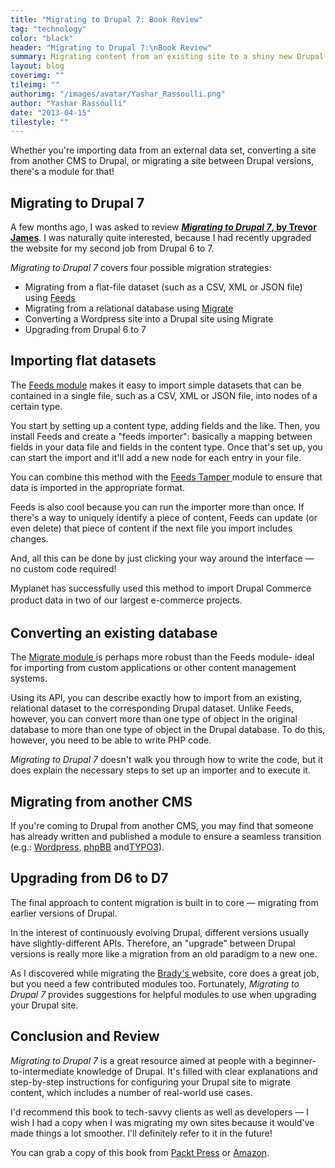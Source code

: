 ```yaml
---
title: "Migrating to Drupal 7: Book Review"
tag: "technology"
color: "black"
header: "Migrating to Drupal 7:\nBook Review"
summary: Migrating content from an existing site to a shiny new Drupal site can seem like a daunting task. Fortunately, the ever-helpful Drupal community has some time-saving solutions: there are a number of modules designed specifically to make content migration automatic, easy and fast.
layout: blog
coverimg: ""
tileimg: ""
authorimg: "/images/avatar/Yashar_Rassoulli.png"
author: "Yashar Rassoulli"
date: "2013-04-15"
tilestyle: ""
---
```


Whether you're importing data from an external data set, converting a site from another CMS to Drupal, or migrating a site between Drupal versions, there's a module for that!

## Migrating to Drupal 7

A few months ago, I was asked to review **[_Migrating to Drupal 7_, by Trevor James](http://www.packtpub.com/migrating-to-drupal-7/book)**. I was naturally quite interested, because I had recently upgraded the website for my second job from Drupal 6 to 7.

_Migrating to Drupal 7_ covers four possible migration strategies:

*   Migrating from a flat-file dataset (such as a CSV, XML or JSON file) using [Feeds](http://drupal.org/project/feeds)
*   Migrating from a relational database using [Migrate](http://drupal.org/project/migrate)
*   Converting a Wordpress site into a Drupal site using Migrate
*   Upgrading from Drupal 6 to 7

## Importing flat datasets

The [Feeds module](http://drupal.org/project/feeds) makes it easy to import simple datasets that can be contained in a single file, such as a CSV, XML or JSON file, into nodes of a certain type.

You start by setting up a content type, adding fields and the like. Then, you install Feeds and create a "feeds importer": basically a mapping between fields in your data file and fields in the content type. Once that's set up, you can start the import and it'll add a new node for each entry in your file.

You can combine this method with the [Feeds Tamper ](http://drupal.org/project/feeds_tamper)module to ensure that data is imported in the appropriate format.

Feeds is also cool because you can run the importer more than once. If there's a way to uniquely identify a piece of content, Feeds can update (or even delete) that piece of content if the next file you import includes changes.

And, all this can be done by just clicking your way around the interface — no custom code required!

Myplanet has successfully used this method to import Drupal Commerce product data in<span style="line-height: 1.538em;"> two of our largest e-commerce projects.</span>

## Converting an existing database

The [Migrate module ](http://drupal.org/project/migrate)is perhaps more robust than the Feeds module- ideal for importing from custom applications or other content management systems.

Using its API, you can describe exactly how to import from an existing, relational dataset to the corresponding Drupal dataset. Unlike Feeds, however, you can convert more than one type of object in the original database to more than one type of object in the Drupal database. To do this, however, you need to be able to write PHP code.

_Migrating to Drupal 7_ doesn't walk you through how to write the code, but it does explain the necessary steps to set up an importer and to execute it. 

## Migrating from another CMS

If you're coming to Drupal from another CMS, you may find that someone has already written and published a module to ensure a seamless transition (e.g.: [Wordpress](http://drupal.org/project/wordpress_migrate), [phpBB](http://drupal.org/project/phpbb2drupal) and[TYPO3](http://drupal.org/project/TYPO3_migrate)).

## Upgrading from D6 to D7

The final approach to content migration is built in to core — migrating from earlier versions of Drupal.

In the interest of continuously evolving Drupal, different versions usually have slightly-different APIs. Therefore, an "upgrade" between Drupal versions is really more like a migration from an old paradigm to a new one.

As I discovered while migrating the [Brady's ](http://bradysmeats.com/)website, core does a great job, but you need a few contributed modules too. Fortunately, _Migrating to Drupal 7_  provides suggestions for helpful modules to use when upgrading your Drupal site. 

## Conclusion and Review

_Migrating to Drupal 7_ is a great resource aimed at people with a beginner-to-intermediate knowledge of Drupal. It's filled with clear explanations and step-by-step instructions for configuring your Drupal site to migrate content, which includes a number of real-world use cases.

I'd recommend this book to tech-savvy clients as well as developers — I wish I had a copy when I was migrating my own sites because it would've made things a lot smoother. I'll definitely refer to it in the future!

You can grab a copy of this book from [Packt Press](http://www.packtpub.com/migrating-to-drupal-7/book) or [Amazon](http://www.amazon.ca/dp/B00ATM05OU).

